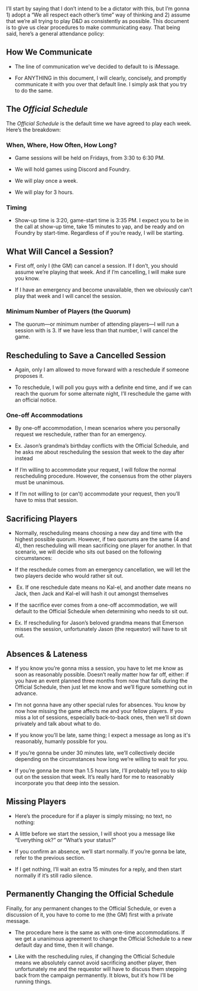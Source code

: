 
I’ll start by saying that I don’t intend to be a dictator with this, but I’m gonna 1) adopt a “We all respect each other’s time” way of thinking and 2) assume that we’re all trying to play D&D as consistently as possible. This document is to give us clear procedures to make communicating easy. That being said, here’s a general attendance policy:

## How We Communicate

- The line of communication we’ve decided to default to is iMessage.
    
- For ANYTHING in this document, I will clearly, concisely, and promptly communicate it with you over that default line. I simply ask that you try to do the same.
    

## The *Official Schedule*

The *Official Schedule* is the default time we have agreed to play each week. Here’s the breakdown:

### When, Where, How Often, How Long?

- Game sessions will be held on Fridays, from 3:30 to 6:30 PM.
    
- We will hold games using Discord and Foundry.
    
- We will play once a week.
    
- We will play for 3 hours. 
    

### Timing

- Show-up time is 3:20, game-start time is 3:35 PM. I expect you to be in the call at show-up time, take 15 minutes to yap, and be ready and on Foundry by start-time. Regardless of if you’re ready, I will be starting.
    

## What Will Cancel a Session?

- First off, only I (the GM) can cancel a session. If I don’t, you should assume we’re playing that week. And if I’m cancelling, I will make sure you know.
    
- If I have an emergency and become unavailable, then we obviously can’t play that week and I will cancel the session.
    

### Minimum Number of Players (the Quorum)

- The quorum—or minimum number of attending players—I will run a session with is 3. If we have less than that number, I will cancel the game.
    

  
  

## Rescheduling to Save a Cancelled Session

- Again, only I am allowed to move forward with a reschedule if someone proposes it.
    

- To reschedule, I will poll you guys with a definite end time, and if we can reach the quorum for some alternate night, I’ll reschedule the game with an official notice.
    

### One-off Accommodations

- By one-off accommodation, I mean scenarios where you personally request we reschedule, rather than for an emergency.
    

- Ex. Jason’s grandma’s birthday conflicts with the Official Schedule, and he asks me about rescheduling the session that week to the day after instead
    

- If I’m willing to accommodate your request, I will follow the normal rescheduling procedure. However, the consensus from the other players must be unanimous.
    
- If I’m not willing to (or can’t) accommodate your request, then you’ll have to miss that session.
    

  

## Sacrificing Players

- Normally, rescheduling means choosing a new day and time with the highest possible quorum. However, if two quorums are the same (4 and 4), then rescheduling will mean sacrificing one player for another. In that scenario, we will decide who sits out based on the following circumstances:
    

- If the reschedule comes from an emergency cancellation, we will let the two players decide who would rather sit out.
    

-  Ex. If one reschedule date means no Kal-el, and another date means no Jack, then Jack and Kal-el will hash it out amongst themselves
    

- If the sacrifice ever comes from a one-off accommodation, we will default to the Official Schedule when determining who needs to sit out. 
    

- Ex. If rescheduling for Jason’s beloved grandma means that Emerson misses the session, unfortunately Jason (the requestor) will have to sit out. 
    

## Absences & Lateness

- If you know you’re gonna miss a session, you have to let me know as soon as reasonably possible. Doesn’t really matter how far off, either: if you have an event planned three months from now that falls during the Official Schedule, then just let me know and we’ll figure something out in advance.
    

- I’m not gonna have any other special rules for absences. You know by now how missing the game affects me and your fellow players. If you miss a lot of sessions, especially back-to-back ones, then we’ll sit down privately and talk about what to do.
    

- If you know you’ll be late, same thing; I expect a message as long as it's reasonably, humanly possible for you.
    

- If you’re gonna be under 30 minutes late, we’ll collectively decide depending on the circumstances how long we’re willing to wait for you.
    
- If you’re gonna be more than 1.5 hours late, I’ll probably tell you to skip out on the session that week. It’s really hard for me to reasonably incorporate you that deep into the session.
    

  

## Missing Players

- Here’s the procedure for if a player is simply missing; no text, no nothing:
    

- A little before we start the session, I will shoot you a message like “Everything ok?” or “What’s your status?” 
    
- If you confirm an absence, we’ll start normally. If you’re gonna be late, refer to the previous section.
    
- If I get nothing, I’ll wait an extra 15 minutes for a reply, and then start normally if it’s still radio silence.
    

## Permanently Changing the Official Schedule

Finally, for any permanent changes to the Official Schedule, or even a discussion of it, you have to come to me (the GM) first with a private message.

- The procedure here is the same as with one-time accommodations. If we get a unanimous agreement to change the Official Schedule to a new default day and time, then it will change.
    
- Like with the rescheduling rules, if changing the Official Schedule means we absolutely cannot avoid sacrificing another player, then unfortunately me and the requestor will have to discuss them stepping back from the campaign permanently. It blows, but it’s how I’ll be running things.
    
